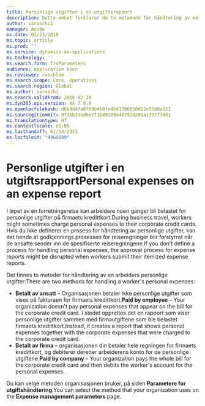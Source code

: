```yaml
---
title: Personlige utgifter i en utgiftsrapport
description: Dette emnet forklarer de to metodene for håndtering av en arbeiders personlige utgifter i Microsoft Dynamics 365 Finance.
author: saraschi2
manager: AnnBe
ms.date: 02/23/2018
ms.topic: article
ms.prod: ''
ms.service: dynamics-ax-applications
ms.technology: ''
ms.search.form: TrvParameters
audience: Application User
ms.reviewer: roschlom
ms.search.scope: Core, Operations
ms.search.region: Global
ms.author: saraschi
ms.search.validFrom: 2016-02-28
ms.dyn365.ops.version: AX 7.0.0
ms.openlocfilehash: d6b9d4fa0f69b4b0fe4bd1786958d22e5580a321
ms.sourcegitcommit: 9f31b33ed6e7f1b49200a407913201a1337f3401
ms.translationtype: HT
ms.contentlocale: nb-NO
ms.lasthandoff: 01/14/2021
ms.locfileid: "4960889"
---
```

# <a name="personal-expenses-on-an-expense-report"></a><span data-ttu-id="9d9f6-103">Personlige utgifter i en utgiftsrapport</span><span class="sxs-lookup"><span data-stu-id="9d9f6-103">Personal expenses on an expense report</span></span>

<span data-ttu-id="9d9f6-104">I løpet av en forretningsreise kan arbeidere noen ganger bli belastet for personlige utgifter på firmaets kredittkort.</span><span class="sxs-lookup"><span data-stu-id="9d9f6-104">During business travel, workers might sometimes charge personal expenses to their corporate credit cards.</span></span> <span data-ttu-id="9d9f6-105">Hvis du ikke definerer en prosess for håndtering av personlige utgifter, kan det hende at godkjennings prosessen for reiseregninger blir forstyrret når de ansatte sender inn de spesifiserte reiseregningene.</span><span class="sxs-lookup"><span data-stu-id="9d9f6-105">If you don't define a process for handling personal expenses, the approval process for expense reports might be disrupted when workers submit their itemized expense reports.</span></span> 

<span data-ttu-id="9d9f6-106">Det finnes to metoder for håndtering av en arbeiders personlige utgifter:</span><span class="sxs-lookup"><span data-stu-id="9d9f6-106">There are two methods for handling a worker's personal expenses:</span></span>

- <span data-ttu-id="9d9f6-107">**Betalt av ansatt** – Organisasjonen betaler ikke personlige utgifter som vises på fakturaen for firmaets kredittkort.</span><span class="sxs-lookup"><span data-stu-id="9d9f6-107">**Paid by employee** – Your organization doesn't pay personal expenses that appear on the bill for the corporate credit card.</span></span> <span data-ttu-id="9d9f6-108">I stedet opprettes det en rapport som viser personlige utgifter sammen med firmautgiftene som ble belastet firmaets kredittkort.</span><span class="sxs-lookup"><span data-stu-id="9d9f6-108">Instead, it creates a report that shows personal expenses together with the corporate expenses that were charged to the corporate credit card.</span></span>
- <span data-ttu-id="9d9f6-109">**Betalt av firma** – organisasjonen din betaler hele regningen for firmaets kredittkort, og debiterer deretter arbeiderens konto for de personlige utgiftene.</span><span class="sxs-lookup"><span data-stu-id="9d9f6-109">**Paid by company** – Your organization pays the whole bill for the corporate credit card and then debits the worker's account for the personal expenses.</span></span>

<span data-ttu-id="9d9f6-110">Du kan velge metoden organisasjonen bruker, på siden **Parametere for utgiftshåndtering**.</span><span class="sxs-lookup"><span data-stu-id="9d9f6-110">You can select the method that your organization uses on the **Expense management parameters** page.</span></span>
